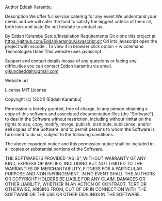 Author
Eddah Karambu

Description
We offer full service catering for any event.We understand your needs and we will cater the food to satisfy the biggest criteria of them all, both look and taste.Do not hesitate to contact us.

By Eddah Karambu
Setup/Installation Requirements
Git clone this project at https://github.com/Eddahkarambu/Javascript.git
Cd into javascript
open the project with vscode .
To view it in browser click option + w command
Technologies Used
This website uses javascript .

Support and contact details
incase of any questions or facing any difficulties you can contact Eddah karambu via email. gikundaeddah@gmail.com

Website url


License
MIT License

Copyright (c) [2021] [Eddah Karambu]

Permission is hereby granted, free of charge, to any person obtaining a copy of this software and associated documentation files (the "Software"), to deal in the Software without restriction, including without limitation the rights to use, copy, modify, merge, publish, distribute, sublicense, and/or sell copies of the Software, and to permit persons to whom the Software is furnished to do so, subject to the following conditions:

The above copyright notice and this permission notice shall be included in all copies or substantial portions of the Software.

THE SOFTWARE IS PROVIDED "AS IS", WITHOUT WARRANTY OF ANY KIND, EXPRESS OR IMPLIED, INCLUDING BUT NOT LIMITED TO THE WARRANTIES OF MERCHANTABILITY, FITNESS FOR A PARTICULAR PURPOSE AND NON INFRINGEMENT. IN NO EVENT SHALL THE AUTHORS OR COPYRIGHT HOLDERS BE LIABLE FOR ANY CLAIM, DAMAGES OR OTHER LIABILITY, WHETHER IN AN ACTION OF CONTRACT, TORT OR OTHERWISE, ARISING FROM, OUT OF OR IN CONNECTION WITH THE SOFTWARE OR THE USE OR OTHER DEALINGS IN THE SOFTWARE.